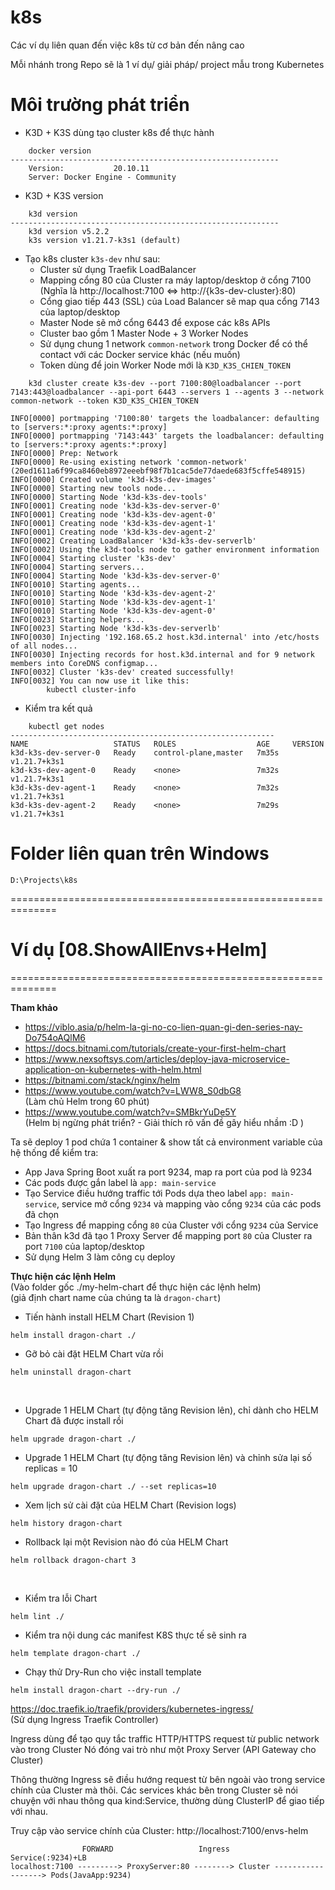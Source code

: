 # k8s
Các ví dụ liên quan đến việc k8s từ cơ bản đến nâng cao

Mỗi nhánh trong Repo sẽ là 1 ví dụ/ giải pháp/ project mẫu trong Kubernetes

# Môi trường phát triển
- K3D + K3S dùng tạo cluster k8s để thực hành
```
    docker version
------------------------------------------------------------
    Version:           20.10.11
    Server: Docker Engine - Community
```

- K3D + K3S version
```
    k3d version
------------------------------------------------------------
    k3d version v5.2.2
    k3s version v1.21.7-k3s1 (default)
```

- Tạo k8s cluster `k3s-dev` như sau:
    - Cluster sử dụng Traefik LoadBalancer
    - Mapping cổng 80 của Cluster ra máy laptop/desktop ở cổng 7100<br/>
        (Nghĩa là http://localhost:7100 <=> http://{k3s-dev-cluster}:80)
    - Cổng giao tiếp 443 (SSL) của Load Balancer sẽ map qua cổng 7143 của laptop/desktop
    - Master Node sẽ mở cổng 6443 để expose các k8s APIs
    - Cluster bao gồm 1 Master Node + 3 Worker Nodes
    - Sử dụng chung 1 network `common-network` trong Docker để có thể contact với các Docker service khác (nếu muốn)
    - Token dùng để join Worker Node mới là `K3D_K3S_CHIEN_TOKEN`
```
    k3d cluster create k3s-dev --port 7100:80@loadbalancer --port 7143:443@loadbalancer --api-port 6443 --servers 1 --agents 3 --network common-network --token K3D_K3S_CHIEN_TOKEN
```
```shell script
INFO[0000] portmapping '7100:80' targets the loadbalancer: defaulting to [servers:*:proxy agents:*:proxy]
INFO[0000] portmapping '7143:443' targets the loadbalancer: defaulting to [servers:*:proxy agents:*:proxy]
INFO[0000] Prep: Network
INFO[0000] Re-using existing network 'common-network' (20ed1611a6f99ca8460eb8972eeebf98f7b1cac5de77daede683f5cffe548915)
INFO[0000] Created volume 'k3d-k3s-dev-images'
INFO[0000] Starting new tools node...
INFO[0000] Starting Node 'k3d-k3s-dev-tools'
INFO[0001] Creating node 'k3d-k3s-dev-server-0'
INFO[0001] Creating node 'k3d-k3s-dev-agent-0'
INFO[0001] Creating node 'k3d-k3s-dev-agent-1'
INFO[0001] Creating node 'k3d-k3s-dev-agent-2'
INFO[0002] Creating LoadBalancer 'k3d-k3s-dev-serverlb'
INFO[0002] Using the k3d-tools node to gather environment information
INFO[0004] Starting cluster 'k3s-dev'
INFO[0004] Starting servers...
INFO[0004] Starting Node 'k3d-k3s-dev-server-0'
INFO[0010] Starting agents...
INFO[0010] Starting Node 'k3d-k3s-dev-agent-2'
INFO[0010] Starting Node 'k3d-k3s-dev-agent-1'
INFO[0010] Starting Node 'k3d-k3s-dev-agent-0'
INFO[0023] Starting helpers...
INFO[0023] Starting Node 'k3d-k3s-dev-serverlb'
INFO[0030] Injecting '192.168.65.2 host.k3d.internal' into /etc/hosts of all nodes...
INFO[0030] Injecting records for host.k3d.internal and for 9 network members into CoreDNS configmap...                                                                                                    INFO[0032] Cluster 'k3s-dev' created successfully!
INFO[0032] You can now use it like this: 
        kubectl cluster-info
```

- Kiểm tra kết quả
```shell script
    kubectl get nodes
-----------------------------------------------------------
NAME                   STATUS   ROLES                  AGE     VERSION
k3d-k3s-dev-server-0   Ready    control-plane,master   7m35s   v1.21.7+k3s1
k3d-k3s-dev-agent-0    Ready    <none>                 7m32s   v1.21.7+k3s1
k3d-k3s-dev-agent-1    Ready    <none>                 7m32s   v1.21.7+k3s1
k3d-k3s-dev-agent-2    Ready    <none>                 7m29s   v1.21.7+k3s1

```

# Folder liên quan trên Windows
```
D:\Projects\k8s
```
==============================================================

# Ví dụ [08.ShowAllEnvs+Helm]
==============================================================

**Tham khảo**
- https://viblo.asia/p/helm-la-gi-no-co-lien-quan-gi-den-series-nay-Do754oAQlM6
- https://docs.bitnami.com/tutorials/create-your-first-helm-chart
- https://www.nexsoftsys.com/articles/deploy-java-microservice-application-on-kubernetes-with-helm.html
- https://bitnami.com/stack/nginx/helm
- https://www.youtube.com/watch?v=LWW8_S0dbG8
  <br/>(Làm chủ Helm trong 60 phút)
- https://www.youtube.com/watch?v=SMBkrYuDe5Y
  <br/>(Helm bị ngừng phát triển? - Giải thích rõ vấn đề gây hiểu nhầm :D )

Ta sẽ deploy 1 pod chứa 1 container & show tất cả environment variable của hệ thống để kiểm tra:
- App Java Spring Boot xuất ra port 9234, map ra port của pod là 9234
- Các pods được gắn label là `app: main-service`
- Tạo Service điều hướng traffic tới Pods dựa theo label `app: main-service`, service mở cổng `9234` và mapping vào cổng `9234` của các pods đã chọn
- Tạo Ingress để mapping cổng `80` của Cluster với cổng `9234` của Service
- Bản thân k3d đã tạo 1 Proxy Server để mapping port `80` của Cluster ra port `7100` của laptop/desktop
- Sử dụng Helm 3 làm công cụ deploy

**Thực hiện các lệnh Helm**
<br/>(Vào folder gốc ./my-helm-chart để thực hiện các lệnh helm)
<br/>(giả định chart name của chúng ta là `dragon-chart`)
- Tiến hành install HELM Chart (Revision 1)
```shell
helm install dragon-chart ./
```
- Gỡ bỏ cài đặt HELM Chart vừa rồi
```shell
helm uninstall dragon-chart
```
<br/>

- Upgrade 1 HELM Chart (tự động tăng Revision lên), chỉ dành cho HELM Chart đã được install rồi
```shell
helm upgrade dragon-chart ./
```
- Upgrade 1 HELM Chart (tự động tăng Revision lên) và chỉnh sửa lại số replicas = 10
```shell
helm upgrade dragon-chart ./ --set replicas=10
```
- Xem lịch sử cài đặt của HELM Chart (Revision logs)
```shell
helm history dragon-chart
```
- Rollback lại một Revision nào đó của HELM Chart
```shell
helm rollback dragon-chart 3
```
<br/>

- Kiểm tra lỗi Chart
```shell
helm lint ./
```
- Kiểm tra nội dung các manifest K8S thực tế sẽ sinh ra
```shell
helm template dragon-chart ./
```
- Chạy thử Dry-Run cho việc install template
```shell
helm install dragon-chart --dry-run ./
```


https://doc.traefik.io/traefik/providers/kubernetes-ingress/
<br/>(Sử dụng Ingress Traefik Controller)

Ingress dùng để tạo quy tắc traffic HTTP/HTTPS request từ public network vào trong Cluster
Nó đóng vai trò như một Proxy Server (API Gateway cho Cluster)

Thông thường Ingress sẽ điều hướng request từ bên ngoài vào trong service chính của Cluster mà thôi.
Các services khác bên trong Cluster sẽ nói chuyện với nhau thông qua kind:Service,
	thường dùng ClusterIP để giao tiếp với nhau.
	
Truy cập vào service chính của Cluster:
	http://localhost:7100/envs-helm
  
```shell script
                FORWARD                   Ingress           Service(:9234)+LB
localhost:7100 ---------> ProxyServer:80 --------> Cluster ------------------> Pods(JavaApp:9234)
```

